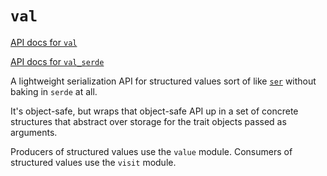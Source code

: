 # `val`

[API docs for `val`](https://kodraus.github.io/val/val/index.html)

[API docs for `val_serde`](https://kodraus.github.io/val/val_serde/index.html)

A lightweight serialization API for structured values sort of like [`ser`](https://github.com/KodrAus/ser) without baking in `serde` at all.

It's object-safe, but wraps that object-safe API up in a set of concrete structures that abstract over storage for the trait objects passed as arguments.

Producers of structured values use the `value` module. Consumers of structured values use the `visit` module.
